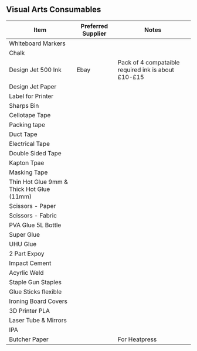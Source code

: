 ## Visual Arts Consumables

| Item                                      | Preferred Supplier | Notes                                                |
|-------------------------------------------|--------------------|------------------------------------------------------|
| Whiteboard Markers                        |                    |                                                      |
| Chalk                                     |                    |                                                      |
| Design Jet 500 Ink                        | Ebay               | Pack of 4  compataible required ink is about £10-£15 |
| Design Jet Paper                          |                    |                                                      |
| Label for Printer                         |                    |                                                      |
| Sharps Bin                                |                    |                                                      |
| Cellotape Tape                            |                    |                                                      |
| Packing tape                              |                    |                                                      |
| Duct Tape                                 |                    |                                                      |
| Electrical Tape                           |                    |                                                      |
| Double Sided Tape                         |                    |                                                      |
| Kapton Tpae                               |                    |                                                      |
| Masking Tape                              |                    |                                                      |
| Thin Hot Glue 9mm & Thick Hot Glue (11mm) |                    |                                                      |
| Scissors - Paper                          |                    |                                                      |
| Scissors - Fabric                         |                    |                                                      |
| PVA Glue 5L Bottle                        |                    |                                                      |
| Super Glue                                |                    |                                                      |
| UHU Glue                                  |                    |                                                      |
| 2 Part Expoy                              |                    |                                                      |
| Impact Cement                             |                    |                                                      |
| Acyrlic Weld                              |                    |                                                      |
| Staple Gun Staples                        |                    |                                                      |
| Glue Sticks flexible                      |                    |                                                      |
| Ironing Board Covers                      |                    |                                                      |
| 3D Printer PLA                            |                    |                                                      |
| Laser Tube & Mirrors                      |                    |                                                      |
| IPA                                       |                    |                                                      |
| Butcher Paper                             |                    | For Heatpress                                        |
